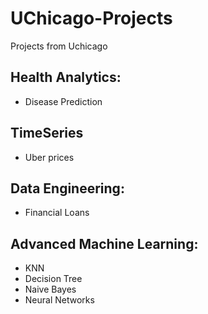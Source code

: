 # UChicago-Projects
Projects from Uchicago

## Health Analytics:
 - Disease Prediction

## TimeSeries
 - Uber prices

## Data Engineering:
 - Financial Loans

## Advanced Machine Learning:
 - KNN
 - Decision Tree
 - Naive Bayes
 - Neural Networks
